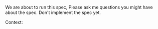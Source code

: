 We are about to run this spec, Please ask me questions you might have about the spec. Don't implement the spec yet.

Context: 


